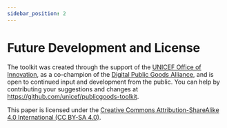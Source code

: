 ```yaml
---
sidebar_position: 2
---
```


# Future Development and License

The toolkit was created through the
support of the [UNICEF Office of
Innovation](https://www.unicef.org/innovation/), as a co-champion of
the [Digital Public Goods Alliance](https://digitalpublicgoods.net/), and is 
open to continued input and development from the public.  You can help by 
contributing your suggestions and 
changes at
https://github.com/unicef/publicgoods-toolkit.

This paper is licensed under the [Creative Commons
Attribution-ShareAlike 4.0 International (CC BY-SA
4.0)](https://creativecommons.org/licenses/by-sa/4.0/).  

